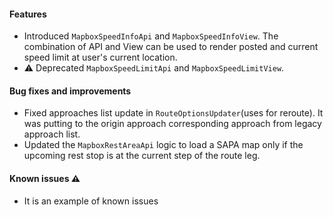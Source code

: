 #### Features
- Introduced `MapboxSpeedInfoApi` and `MapboxSpeedInfoView`. The combination of API and View can be used to render posted and current speed limit at user's current location.
- :warning: Deprecated `MapboxSpeedLimitApi` and `MapboxSpeedLimitView`.

#### Bug fixes and improvements
- Fixed approaches list update in `RouteOptionsUpdater`(uses for reroute). It was putting to the origin approach corresponding approach from legacy approach list.
- Updated the `MapboxRestAreaApi` logic to load a SAPA map only if the upcoming rest stop is at the current step of the route leg.

#### Known issues :warning:
- It is an example of known issues